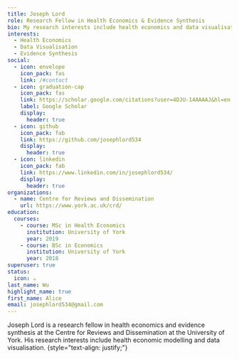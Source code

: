 ```yaml
---
title: Joseph Lord
role: Research Fellow in Health Economics & Evidence Synthesis
bio: My research interests include health economics and data visualisation.
interests:
  - Health Economics
  - Data Visualisation
  - Evidence Synthesis
social:
  - icon: envelope
    icon_pack: fas
    link: /#contact
  - icon: graduation-cap
    icon_pack: fas
    link: https://scholar.google.com/citations?user=4DJU-14AAAAJ&hl=en
    label: Google Scholar
    display:
      header: true
  - icon: github
    icon_pack: fab
    link: https://github.com/josephlord534
    display:
      header: true
  - icon: linkedin
    icon_pack: fab
    link: https://www.linkedin.com/in/josephlord534/
    display:
      header: true
organizations:
  - name: Centre for Reviews and Dissemination
    url: https://www.york.ac.uk/crd/
education:
  courses:
    - course: MSc in Health Economics
      institution: University of York
      year: 2019
    - course: BSc in Economics
      institution: University of York
      year: 2018
superuser: true
status:
  icon: ☕️
last_name: Wu
highlight_name: true
first_name: Alice
email: josephlord534@gmail.com
---
```

J﻿oseph Lord is a research fellow in health economics and evidence synthesis at the Centre for Reviews and Dissemination at the University of York. His research interests include health economic modelling and data visualisation.
{style="text-align: justify;"}